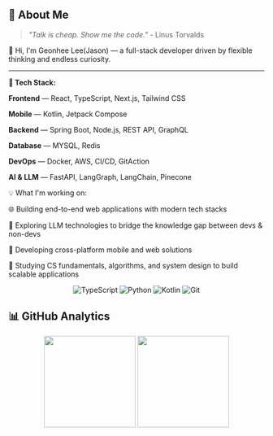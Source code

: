 
## 🚀 About Me

> *"Talk is cheap. Show me the code."* - Linus Torvalds
> 
👋 Hi, I'm Geonhee Lee(Jason) — a full-stack developer driven by flexible thinking and endless curiosity.



---


**🔧 Tech Stack:**

**Frontend** — React, TypeScript, Next.js, Tailwind CSS

**Mobile** — Kotlin, Jetpack Compose

**Backend** — Spring Boot, Node.js, REST API, GraphQL

**Database** — MYSQL, Redis

**DevOps** — Docker, AWS, CI/CD, GitAction

**AI & LLM** — FastAPI, LangGraph, LangChain, Pinecone

💡 What I'm working on:

🌐 Building end-to-end web applications with modern tech stacks

🧠 Exploring LLM technologies to bridge the knowledge gap between devs & non-devs

📱 Developing cross-platform mobile and web solutions

💪 Studying CS fundamentals, algorithms, and system design to build scalable applications

<div align="center">
  <img src="https://img.shields.io/badge/typescript-%23007ACC.svg?style=for-the-badge&logo=typescript&logoColor=white" alt="TypeScript"/>
  <img src="https://img.shields.io/badge/Python-3776AB?style=for-the-badge&logo=python&logoColor=white" alt="Python"/>
  <img src="https://img.shields.io/badge/Kotlin-7F52FF?style=for-the-badge&logo=kotlin&logoColor=white" alt="Kotlin"/>
  <img src="https://img.shields.io/badge/Git-F05032?style=for-the-badge&logo=git&logoColor=white" alt="Git"/>
</div>


</div>

## 📊 GitHub Analytics

<div align="center">
    <img height="180em" src="https://github-readme-stats.vercel.app/api?username=tumblecat44&show_icons=true&theme=tokyonight"/>
    <img height="180em" src="https://github-readme-stats.vercel.app/api/top-langs/?username=tumblecat44&layout=compact&langs_count=8&theme=tokyonight&hide_border=true"/>
</div>

